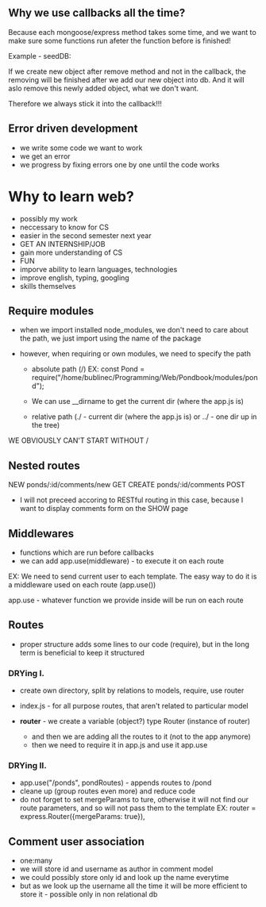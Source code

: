 ## Why we use callbacks all the time? 

Because each mongoose/express method takes some time,
and we want to make sure some functions run afeter 
the function before is finished!

Example - seedDB:

If we create new object after remove method and not in the callback,
the removing will be finished after we add our new object into db.
And it will aslo remove this newly added object, what we don't want.

Therefore we always stick it into the callback!!!

## Error driven development
- we write some code we want to work
- we get an error
- we progress by fixing errors one by one until the code works

# Why to learn web?

- possibly my work
- neccessary to know for CS
- easier in the second semester next year
- GET AN INTERNSHIP/JOB
- gain more understanding of CS
- FUN
- imporve ability to learn languages, technologies
- improve english, typing, googling
- skills themselves

## Require modules

- when we import installed node_modules, we don't need to care about the path, we just import using the name of the package

- however, when requiring or own modules, we need to specify the path
    * absolute path (/)
    EX: 
    const Pond = require("/home/bublinec/Programming/Web/Pondbook/modules/pond");

    * We can use __dirname to get the current dir (where the app.js is)

    * relative path (./ - current dir (where the app.js is) or ../ - one dir up in the tree)

WE OBVIOUSLY CAN'T START WITHOUT /

## Nested routes

NEW     ponds/:id/comments/new          GET
CREATE  ponds/:id/comments              POST

- I will not preceed accoring to RESTful routing in this case, because I want to display comments form on the SHOW page

## Middlewares

- functions which are run before callbacks
- we can add app.use(middleware) - to execute it on each route

EX:
We need to send current user to each template.
The easy way to do it is a middleware used on each route (app.use())

app.use - whatever function we provide inside will be run on each route

## Routes

- proper structure adds some lines to our code (require), but in the long term is beneficial to keep it structured

### DRYing I.

- create own directory, split by relations to models, require, use router
- index.js - for all purpose routes, that aren't related to particular model

- **router** - we create a variable (object?) type Router (instance of router)
    - and then we are adding all the routes to it (not to the app anymore)
    - then we need to require it in app.js and use it app.use

### DRYing II.
- app.use("/ponds", pondRoutes) - appends routes to /pond
- cleane up (group routes even more) and reduce code
- do not forget to set mergeParams to ture, otherwise it will not find our route parameters, and so will not pass them to the template
EX: router = express.Router({mergeParams: true}),

## Comment user association
- one:many
- we will store id and username as author in comment model
- we could possibly store only id and look up the name everytime
- but as we look up the username all the time it will be more efficient to store it - possible only in non relational db


